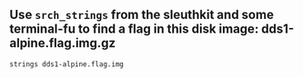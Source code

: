 ## Use `srch_strings` from the sleuthkit and some terminal-fu to find a flag in this disk image: dds1-alpine.flag.img.gz

```
strings dds1-alpine.flag.img

```
